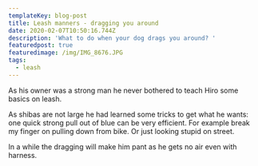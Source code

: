 ```yaml
---
templateKey: blog-post
title: Leash manners - dragging you around
date: 2020-02-07T10:50:16.744Z
description: 'What to do when your dog drags you around? '
featuredpost: true
featuredimage: /img/IMG_8676.JPG
tags:
  - leash
---
```



As his owner was a strong man he never bothered to teach Hiro some basics on leash. 

As shibas are not large he had learned some tricks to get what he wants: one quick strong pull out of blue can be very efficient. For example break my finger on pulling down from bike. Or just looking stupid on street. 

In a while the dragging will make him pant as he gets no air even with harness.
